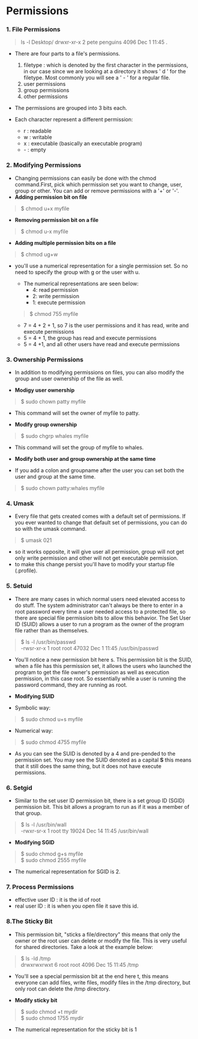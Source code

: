 # Permissions

### 1. File Permissions

> ls -l Desktop/
> drwxr-xr-x 2 pete penguins 4096 Dec 1 11:45 .

* There are four parts to a file's permissions. 
	1. filetype :  which is denoted by the first character in the permissions, in our case since we are looking at a directory it shows ' d ' for the filetype. Most commonly you will see a ' - ' for a regular file. 
	2. user permissions
	3. group permissions
	4. other permissions
* The permissions are grouped into 3 bits each.

* Each character represent a different permission: 
	* r : readable
	* w : writable
	* x : executable (basically an executable program)
	* \- : empty
	
### 2. Modifying Permissions
* Changing permissions can easily be done with the chmod command.First, pick which permission set you want to change, user, group or other. You can add or remove permissions with a '+' or '-'.
* **Adding permission bit on file**
> $ chmod u+x myfile

* **Removing permission bit on a file**
> $ chmod u-x myfile

* **Adding multiple permission bits on a file**
> $ chmod ug+w	

* you'll use a numerical representation for a single permission set. So no need to specify the group with g or the user with u.

	* The numerical representations are seen below:
		* 4: read permission
		* 2: write permission
		* 1: execute permission
	
	> $ chmod 755 myfile
	
	* 7 = 4 + 2 + 1, so 7 is the user permissions and it has read, write and execute permissions
	* 5 = 4 + 1, the group has read and execute permissions
	* 5 = 4 +1, and all other users have read and execute permissions

### 3. Ownership Permissions
* In addition to modifying permissions on files, you can also modify the group and user ownership of the file as well.

* **Modigy user ownership**
> $ sudo chown patty myfile
* This command will set the owner of myfile to patty.

* **Modify group ownership**
> $ sudo chgrp whales myfile
* This command will set the group of myfile to whales. 

* **Modify both user and group ownership at the same time**
* If you add a colon and groupname after the user you can set both the user and group at the same time.
> $ sudo chown patty:whales myfile

### 4. Umask
* Every file that gets created comes with a default set of permissions. If you ever wanted to change that default set of permissions, you can do so with the umask command.
> $ umask 021
* so it works opposite, it will give user all permission, group will not get only write permission and other will not get executable permission.
* to make this change persist you'll have to modify your startup file (.profile).

### 5. Setuid
* There are many cases in which normal users need elevated access to do stuff. The system administrator can't always be there to enter in a root password every time a user needed access to a protected file, so there are special file permission bits to allow this behavior. The Set User ID (SUID) allows a user to run a program as the owner of the program file rather than as themselves.
> $ ls -l /usr/bin/passwd <br>
> -rwsr-xr-x 1 root root 47032 Dec 1 11:45 /usr/bin/passwd

* You'll notice a new permission bit here s. This permission bit is the SUID, when a file has this permission set, it allows the users who launched the program to get the file owner's permission as well as execution permission, in this case root. So essentially while a user is running the password command, they are running as root.

* **Modifying SUID**
* Symbolic way:
> $ sudo chmod u+s myfile

* Numerical way:
> $ sudo chmod 4755 myfile

* As you can see the SUID is denoted by a 4 and pre-pended to the permission set. You may see the SUID denoted as a capital **S** this means that it still does the same thing, but it does not have execute permissions.

### 6. Setgid
* Similar to the set user ID permission bit, there is a set group ID (SGID) permission bit. This bit allows a program to run as if it was a member of that group. 
> $ ls -l /usr/bin/wall <br>
> -rwxr-sr-x 1 root tty 19024 Dec 14 11:45 /usr/bin/wall

* **Modifying SGID**
> \$ sudo chmod g+s myfile <br>
> $ sudo chmod 2555 myfile

* The numerical representation for SGID is 2.

### 7. Process Permissions
* effective user ID : it is the id of root
* real user ID : it is when you open file it save this id.

### 8.The Sticky Bit
* This permission bit, "sticks a file/directory" this means that only the owner or the root user can delete or modify the file. This is very useful for shared directories. Take a look at the example below:
> $ ls -ld /tmp <br>
> drwxrwxrwxt 6 root root 4096 Dec 15 11:45 /tmp

* You'll see a special permission bit at the end here t, this means everyone can add files, write files, modify files in the /tmp directory, but only root can delete the /tmp directory.

* **Modify sticky bit**

> \$ sudo chmod +t mydir <br>
> $ sudo chmod 1755 mydir

* The numerical representation for the sticky bit is 1
